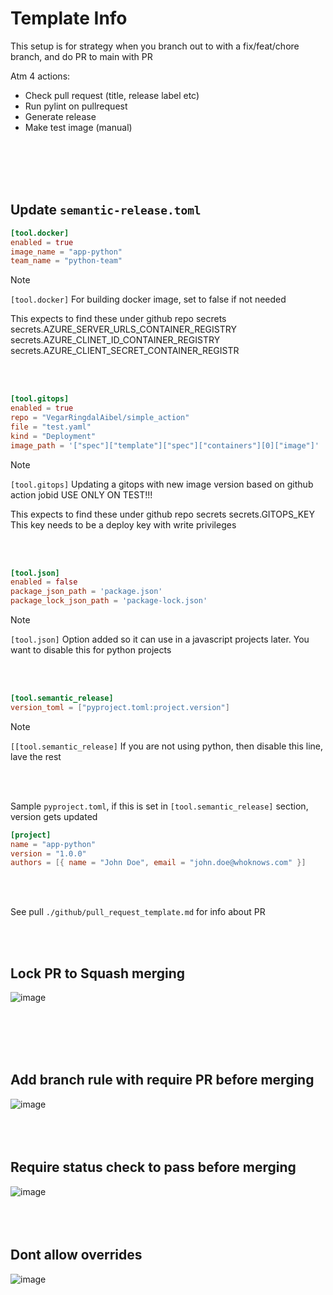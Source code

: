 # Template Info

This setup is for strategy when you branch out to with a fix/feat/chore branch, and do PR to main with PR

Atm 4 actions:
- Check pull request (title, release label etc)
- Run pylint on pullrequest
- Generate release
- Make test image (manual)

<br/><br/><br/><br/>

## Update `semantic-release.toml`

```toml
[tool.docker]
enabled = true
image_name = "app-python"
team_name = "python-team"
```
> [!NOTE]
> `[tool.docker]`
> For building docker image, set to false if not needed
>
> This expects to find these under github repo secrets
> secrets.AZURE_SERVER_URLS_CONTAINER_REGISTRY 
> secrets.AZURE_CLINET_ID_CONTAINER_REGISTRY
> secrets.AZURE_CLIENT_SECRET_CONTAINER_REGISTR

<br/><br/>

```toml
[tool.gitops]
enabled = true
repo = "VegarRingdalAibel/simple_action"
file = "test.yaml"
kind = "Deployment"
image_path = '["spec"]["template"]["spec"]["containers"][0]["image"]'
```

> [!NOTE]
> `[tool.gitops]`
> Updating a gitops with new image version based on github action jobid
> USE ONLY ON TEST!!!
>
> This expects to find these under github repo secrets
> secrets.GITOPS_KEY
> This key needs to be a deploy key with write privileges

<br/><br/>

```toml
[tool.json]
enabled = false
package_json_path = 'package.json'
package_lock_json_path = 'package-lock.json'
```

> [!NOTE]
> `[tool.json]`
> Option added so it can use in a javascript projects later.
> You want to disable this for python projects

<br/><br/>

```toml
[tool.semantic_release]
version_toml = ["pyproject.toml:project.version"]
```

> [!NOTE]
> `[[tool.semantic_release]`
> If you are not using python, then disable this line, lave the rest


<br/><br/>

Sample `pyproject.toml`, if this is set in `[tool.semantic_release]` section, version gets updated
```toml
[project]
name = "app-python"
version = "1.0.0"
authors = [{ name = "John Doe", email = "john.doe@whoknows.com" }]
```

<br/><br/>

See pull `./github/pull_request_template.md` for info about PR

<br /><br />

## Lock PR to Squash merging

![image](https://github.com/VegarRingdalAibel/python-action-testing/assets/94840334/2c18d2f4-2e5c-47b9-97f3-43a8daaf41a2)

<br /><br /><br /><br />

## Add branch rule with require PR before merging

![image](https://github.com/VegarRingdalAibel/python-action-testing/assets/94840334/79949df3-6a02-4ead-8beb-8b564cbf32c9)
<br /><br /><br /><br />

## Require status check to pass before merging


![image](https://github.com/VegarRingdalAibel/python-action-testing/assets/94840334/a77f0348-0af4-4f09-adeb-7b7ebf64d8e2)
<br /><br /><br /><br />

## Dont allow overrides

![image](https://github.com/VegarRingdalAibel/python-action-testing/assets/94840334/b4dfc28a-0c89-410d-bac3-8fe52256b13c)
